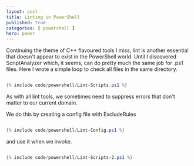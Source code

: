 ```yaml
---
layout: post
title: Linting in PowerShell
published: true 
categories: [ powershell ]
hero: power
---
```


Continuing the theme of C++ flavoured tools I miss, lint is another essential that doesn't appear to exist in the PowerShell world. Until I discovered ScriptAnalyzer which, 
it seems, can do pretty much the same job for .ps1 files. Here I wrote a simple loop to check all files in the same directory. 

```powershell

{% include code/powershell/Lint-Scripts.ps1 %}

```

As with all lint tools, we sometimes need to suppress errors that don't matter to our current domain.
 
We do this by creating a config file with ExcludeRules 

```powershell

{% include code/powershell/Lint-Config.ps1 %}

```


and use it when we invoke. 

```powershell

{% include code/powershell/Lint-Scripts-2.ps1 %}

```
